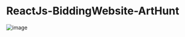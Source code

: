 # ReactJs-BiddingWebsite-ArtHunt

![image](https://github.com/LeoHsu0802/ReactJs-BiddingWebsite-ArtHunt/blob/master/Biddingdisplay.gif?raw=true)
